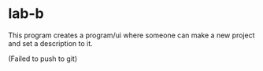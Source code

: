 # lab-b

This program creates a program/ui where someone can make a new project and set a description to it.  

(Failed to push to git)
